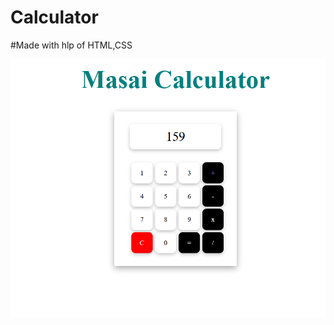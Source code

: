 # Calculator

#Made with hlp of HTML,CSS

![periodic table](https://github.com/shivamgupta8482/Calculator/blob/master/calculator.png)
